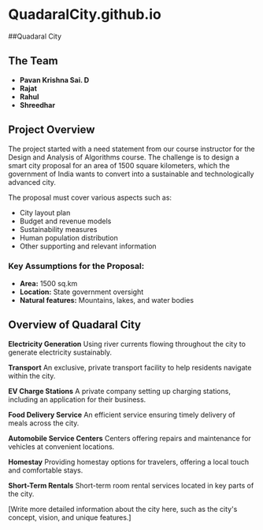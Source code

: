 # QuadaralCity.github.io

##Quadaral City

## The Team

- **Pavan Krishna Sai. D**
- **Rajat**
- **Rahul**
- **Shreedhar**

## Project Overview

The project started with a need statement from our course instructor for the Design and Analysis of Algorithms course. The challenge is to design a smart city proposal for an area of 1500 square kilometers, which the government of India wants to convert into a sustainable and technologically advanced city.

The proposal must cover various aspects such as:

- City layout plan
- Budget and revenue models
- Sustainability measures
- Human population distribution
- Other supporting and relevant information

### Key Assumptions for the Proposal:

- **Area:** 1500 sq.km
- **Location:** State government oversight
- **Natural features:** Mountains, lakes, and water bodies

## Overview of Quadaral City



**Electricity Generation**
Using river currents flowing throughout the city to generate electricity sustainably.

**Transport**
An exclusive, private transport facility to help residents navigate within the city.

**EV Charge Stations**
A private company setting up charging stations, including an application for their business.

**Food Delivery Service**
An efficient service ensuring timely delivery of meals across the city.

**Automobile Service Centers**
Centers offering repairs and maintenance for vehicles at convenient locations.

**Homestay**
Providing homestay options for travelers, offering a local touch and comfortable stays.

**Short-Term Rentals**
Short-term room rental services located in key parts of the city.

[Write more detailed information about the city here, such as the city's concept, vision, and unique features.]

